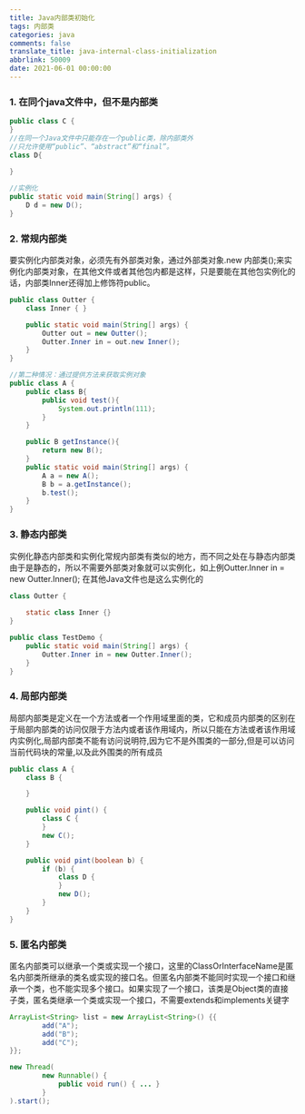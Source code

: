 ```yaml
---
title: Java内部类初始化
tags: 内部类
categories: java
comments: false
translate_title: java-internal-class-initialization
abbrlink: 50009
date: 2021-06-01 00:00:00
---
```

### 1. 在同个java文件中，但不是内部类
```java
public class C {
}
//在同一个Java文件中只能存在一个public类，除内部类外
//只允许使用“public”、“abstract”和“final”。
class D{
    
}
```
```java
//实例化
public static void main(String[] args) {
    D d = new D();
}
```

### 2. 常规内部类
要实例化内部类对象，必须先有外部类对象，通过外部类对象.new 内部类();来实例化内部类对象，在其他文件或者其他包内都是这样，只是要能在其他包实例化的话，内部类Inner还得加上修饰符public。
```java
public class Outter {
    class Inner { }

    public static void main(String[] args) {
        Outter out = new Outter();
        Outter.Inner in = out.new Inner();
    }
}

//第二种情况：通过提供方法来获取实例对象
public class A {
    public class B{
        public void test(){
            System.out.println(111);
        }
    }

    public B getInstance(){
        return new B();
    }
    public static void main(String[] args) {
        A a = new A();
        B b = a.getInstance();
        b.test();
    }
}
```
### 3. 静态内部类
实例化静态内部类和实例化常规内部类有类似的地方，而不同之处在与静态内部类由于是静态的，所以不需要外部类对象就可以实例化，如上例Outter.Inner in = new Outter.Inner();
在其他Java文件也是这么实例化的
```java
class Outter {
    
    static class Inner {}
}

public class TestDemo {
    public static void main(String[] args) {
        Outter.Inner in = new Outter.Inner();
    }
}
```

### 4. 局部内部类
局部内部类是定义在一个方法或者一个作用域里面的类，它和成员内部类的区别在于局部内部类的访问仅限于方法内或者该作用域内，所以只能在方法或者该作用域内实例化,局部内部类不能有访问说明符,因为它不是外围类的一部分,但是可以访问当前代码块的常量,以及此外围类的所有成员
```java
public class A {
    class B {

    }

    public void pint() {
        class C {
        }
        new C();
    }

    public void pint(boolean b) {
        if (b) {
            class D {
            }
            new D();
        }
    }
}
```

### 5. 匿名内部类
匿名内部类可以继承一个类或实现一个接口，这里的ClassOrInterfaceName是匿名内部类所继承的类名或实现的接口名。但匿名内部类不能同时实现一个接口和继承一个类，也不能实现多个接口。如果实现了一个接口，该类是Object类的直接子类，匿名类继承一个类或实现一个接口，不需要extends和implements关键字
```java
ArrayList<String> list = new ArrayList<String>() {{
        add("A");
        add("B");
        add("C");
}};

new Thread(
        new Runnable() {
            public void run() { ... }
        }
).start();
```


